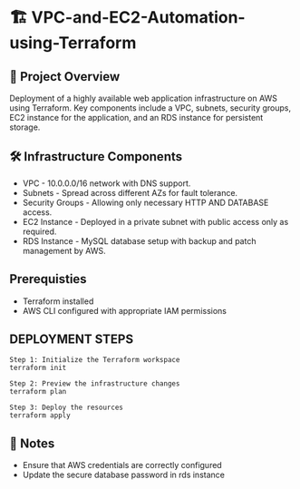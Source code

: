 # 🏗️ VPC-and-EC2-Automation-using-Terraform

## 📜 Project Overview

Deployment of a highly available web application infrastructure on AWS using Terraform. Key components include a VPC, subnets, security groups, EC2 instance for the application, and an RDS instance for persistent storage.


## 🛠️ Infrastructure Components
* VPC - 10.0.0.0/16 network with DNS support.
* Subnets - Spread across different AZs for fault tolerance.
* Security Groups - Allowing only necessary HTTP AND DATABASE access.
* EC2 Instance - Deployed in a private subnet with public access only as required.
* RDS Instance - MySQL database setup with backup and patch management by AWS.


## Prerequisties
* Terraform installed
* AWS CLI configured with appropriate IAM permissions


## DEPLOYMENT STEPS 

    Step 1: Initialize the Terraform workspace
    terraform init
    
    Step 2: Preview the infrastructure changes
    terraform plan
    
    Step 3: Deploy the resources
    terraform apply


## 📝 Notes
* Ensure that AWS credentials are correctly configured
* Update the secure database password in rds instance 



